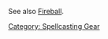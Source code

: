 See also [Fireball](Fireball.md "wikilink").

[Category: Spellcasting Gear](Category:_Spellcasting_Gear "wikilink")
